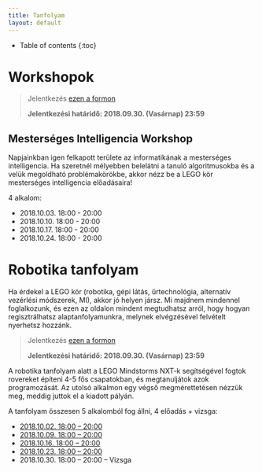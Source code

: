 ```yaml
---
title: Tanfolyam
layout: default
---
```

* Table of contents
{:toc}

# Workshopok

> Jelentkezés [ezen a formon](https://goo.gl/forms/WSJVGe7hnm3ZLOa43)
>
> **Jelentkezési határidő: 2018.09.30. (Vasárnap) 23:59**


## Mesterséges Intelligencia Workshop

Napjainkban igen felkapott területe az informatikának a mesterséges intelligencia. Ha szeretnél mélyebben belelátni a tanuló algoritmusokba és a velük megoldható problémakörökbe, akkor nézz be a LEGO kör mesterséges intelligencia előadásaira!

4 alkalom:

- 2018.10.03. 18:00 - 20:00 
- 2018.10.10. 18:00 - 20:00 
- 2018.10.17. 18:00 - 20:00 
- 2018.10.24. 18:00 - 20:00 

# Robotika tanfolyam

Ha érdekel a LEGO kör (robotika, gépi látás, űrtechnológia, alternatív vezérlési módszerek, MI), akkor jó helyen jársz. Mi majdnem mindennel foglalkozunk, és ezen az oldalon mindent megtudhatsz arról, hogy hogyan regisztrálhatsz alaptanfolyamunkra, melynek elvégzésével felvételt nyerhetsz hozzánk.

> Jelentkezés [ezen a formon](https://goo.gl/forms/fjtsMxBeWxzYevcA3)
>
> **Jelentkezési határidő: 2018.09.30. (Vasárnap) 23:59**


A robotika tanfolyam alatt a LEGO Mindstorms NXT-k segítségével fogtok rovereket építeni 4-5 fős csapatokban, és megtanuljátok azok programozását. Az utolsó alkalmon egy végső megmérettetésen nézzük meg, meddig juttok el a kiadott pályán.

A tanfolyam összesen 5 alkalomból fog állni, 4 előadás + vizsga:

 - [2018.10.02. 18:00 – 20:00](epites)
 - [2018.10.09. 18:00 – 20:00](programozas-1)
 - [2018.10.16. 18:00 – 20:00](programozas-2)
 - [2018.10.23. 18:00 – 20:00](szabalyozastechnika)
 - 2018.10.30. 18:00 – 20:00 – Vizsga
